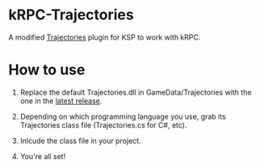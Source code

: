 # kRPC-Trajectories
A modified [Trajectories](https://github.com/neuoy/KSPTrajectories) plugin for KSP to work with kRPC.

# How to use

1. Replace the default Trajectories.dll in GameData/Trajectories with the one in the [latest release](https://github.com/Somfic/kRPC-Trajectories/releases).

2. Depending on which programming language you use, grab its Trajectories class file (Trajectories.cs for C#, etc).

3. Inlcude the class file in your project.

4. You're all set!
